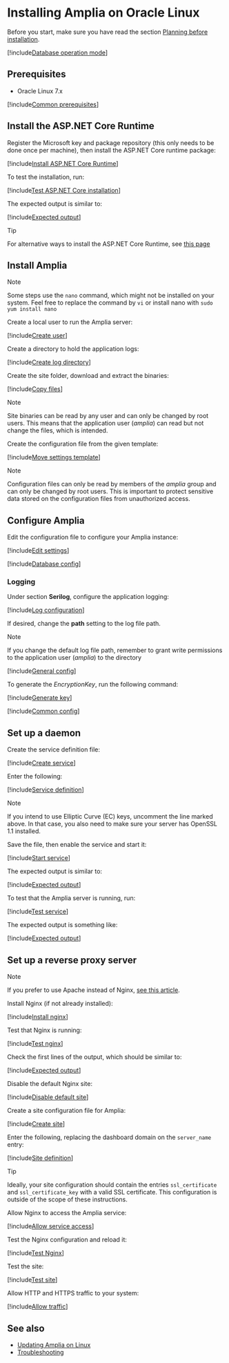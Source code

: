 ﻿# Installing Amplia on Oracle Linux

<!-- https://docs.microsoft.com/en-us/aspnet/core/host-and-deploy/linux-nginx?view=aspnetcore-2.2 -->

Before you start, make sure you have read the section [Planning before installation](../index.md#planning).

[!include[Database operation mode](../includes/database-mode.md)]

## Prerequisites

* Oracle Linux 7.x

[!include[Common prerequisites](../includes/common-requisites.md)]

## Install the ASP.NET Core Runtime

Register the Microsoft key and package repository (this only needs to be done once per machine), then install the ASP.NET Core runtime package:

[!include[Install ASP.NET Core Runtime](../../../../../includes/amplia/oracle/install-aspnetcore.md)]

To test the installation, run:

[!include[Test ASP.NET Core installation](../../../../../includes/amplia/linux/test-aspnetcore.md)]

The expected output is similar to:

[!include[Expected output](../../../../../includes/amplia/linux/test-aspnetcore-output.md)]

> [!TIP]
> For alternative ways to install the ASP.NET Core Runtime, see [this page](https://docs.microsoft.com/en-us/dotnet/core/install/runtime?pivots=os-linux)

## Install Amplia

> [!NOTE]
> Some steps use the `nano` command, which might not be installed on your system. Feel free to replace the command by `vi` or install nano with `sudo yum install nano`

Create a local user to run the Amplia server:

[!include[Create user](../../../../../includes/amplia/centos/create-user.md)]

Create a directory to hold the application logs:

[!include[Create log directory](../../../../../includes/amplia/centos/create-log-dir.md)]

Create the site folder, download and extract the binaries:

[!include[Copy files](../../../../../includes/amplia/centos/copy-files.md)]

> [!NOTE]
> Site binaries can be read by any user and can only be changed by root users. This means that the application user (*amplia*) can read but not change the files, which is intended.

Create the configuration file from the given template:

[!include[Move settings template](../../../../../includes/amplia/linux/move-settings-template.md)]

> [!NOTE]
> Configuration files can only be read by members of the *amplia* group and can only be changed by root users. This is important to protect sensitive data stored on the configuration files from unauthorized access.

## Configure Amplia

Edit the configuration file to configure your Amplia instance:

[!include[Edit settings](../../../../../includes/amplia/linux/edit-settings.md)]

[!include[Database config](../includes/database-config.md)]

### Logging

Under section **Serilog**, configure the application logging:

[!include[Log configuration](../../../../../includes/amplia/linux/log-config.md)]

If desired, change the **path** setting to the log file path.

> [!NOTE]
> If you change the default log file path, remember to grant write permissions to the application user (*amplia*) to the directory

<a name="encryption-key-generation" /> <!-- This anchor actually belongs a bit farther below, placing it here is a workaround -->

[!include[General config](../includes/general-config.md)]

To generate the *EncryptionKey*, run the following command:

[!include[Generate key](../../../../../includes/amplia/linux/gen-key.md)]

[!include[Common config](../includes/common-config.md)]

## Set up a daemon

Create the service definition file:

[!include[Create service](../../../../../includes/amplia/linux/create-service.md)]

Enter the following:

[!include[Service definition](../../../../../includes/amplia/linux/service-definition.md)]

> [!NOTE]
> If you intend to use Elliptic Curve (EC) keys, uncomment the line marked above. In that case, you also need to make sure your server has OpenSSL 1.1 installed.

Save the file, then enable the service and start it:

[!include[Start service](../../../../../includes/amplia/linux/start-service.md)]

The expected output is similar to:

[!include[Expected output](../../../../../includes/amplia/centos/start-service-output.md)]

To test that the Amplia server is running, run:

[!include[Test service](../../../../../includes/amplia/linux/test-service.md)]

The expected output is something like:

[!include[Expected output](../../../../../includes/amplia/linux/test-service-output.md)]

## Set up a reverse proxy server

> [!NOTE]
> If you prefer to use Apache instead of Nginx, [see this article](https://docs.microsoft.com/en-us/aspnet/core/host-and-deploy/linux-apache?view=aspnetcore-2.2#configure-apache).

Install Nginx (if not already installed):

[!include[Install nginx](../../../../../includes/amplia/centos/install-nginx.md)]

Test that Nginx is running:

[!include[Test nginx](../../../../../includes/amplia/centos/test-nginx.md)]

Check the first lines of the output, which should be similar to:

[!include[Expected output](../../../../../includes/amplia/centos/test-nginx-output.md)]

Disable the default Nginx site:

[!include[Disable default site](../../../../../includes/amplia/centos/disable-default-site.md)]

Create a site configuration file for Amplia:

[!include[Create site](../../../../../includes/amplia/centos/create-site.md)]

Enter the following, replacing the dashboard domain on the `server_name` entry:

[!include[Site definition](../../../../../includes/amplia/linux/site-definition.md)]

> [!TIP]
> Ideally, your site configuration should contain the entries `ssl_certificate` and `ssl_certificate_key` with a valid SSL certificate. This configuration is outside of the scope of these instructions.

Allow Nginx to access the Amplia service:

[!include[Allow service access](../../../../../includes/amplia/centos/allow-service-access.md)]

Test the Nginx configuration and reload it:

[!include[Test Nginx](../../../../../includes/amplia/linux/reload-nginx.md)]

Test the site:

[!include[Test site](../../../../../includes/amplia/linux/test-site.md)]

Allow HTTP and HTTPS traffic to your system:

[!include[Allow traffic](../../../../../includes/amplia/centos/allow-http.md)]

## See also

* [Updating Amplia on Linux](update.md)
* [Troubleshooting](troubleshoot/index.md)
